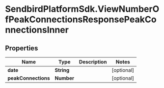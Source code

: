 # SendbirdPlatformSdk.ViewNumberOfPeakConnectionsResponsePeakConnectionsInner

## Properties

Name | Type | Description | Notes
------------ | ------------- | ------------- | -------------
**date** | **String** |  | [optional] 
**peakConnections** | **Number** |  | [optional] 


